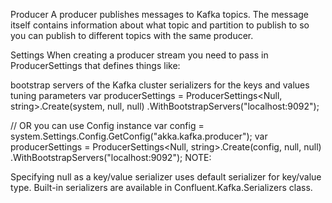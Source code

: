 Producer
A producer publishes messages to Kafka topics. The message itself contains information about what topic and partition to publish to so you can publish to different topics with the same producer.

Settings
When creating a producer stream you need to pass in ProducerSettings that defines things like:

bootstrap servers of the Kafka cluster
serializers for the keys and values
tuning parameters
var producerSettings = ProducerSettings<Null, string>.Create(system, null, null)
    .WithBootstrapServers("localhost:9092");

// OR you can use Config instance
var config = system.Settings.Config.GetConfig("akka.kafka.producer");
var producerSettings = ProducerSettings<Null, string>.Create(config, null, null)
    .WithBootstrapServers("localhost:9092");
NOTE:

Specifying null as a key/value serializer uses default serializer for key/value type. Built-in serializers are available in Confluent.Kafka.Serializers class.